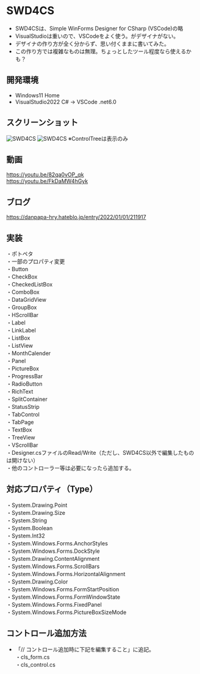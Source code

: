 # SWD4CS
 * SWD4CSは、Simple WinForms Designer for CSharp (VSCode)の略  
 * VisualStudioは重いので、VSCodeをよく使う。がデザイナがない。  
 * デザイナの作り方が全く分からず、思い付くままに書いてみた。  
 * この作り方では複雑なものは無理。ちょっとしたツール程度なら使えるかも？
  
## 開発環境
 * Windows11 Home  
 * VisualStudio2022 C# → VSCode .net6.0
 
## スクリーンショット  
![SWD4CS](https://user-images.githubusercontent.com/86605611/152679486-e8f7bbed-69b4-4186-b402-35d7bd2fec8f.png)
![SWD4CS](https://user-images.githubusercontent.com/86605611/152784518-c135ec3a-e156-4163-8f8d-90cc023d8448.png)
※ControlTreeは表示のみ  


## 動画
 https://youtu.be/82qa0vOP_qk  
 https://youtu.be/FkDaMW4hGyk
 
## ブログ
 https://danpapa-hry.hateblo.jp/entry/2022/01/01/211917
 
## 実装
 ・ポトペタ  
 ・一部のプロパティ変更  
 ・Button  
 ・CheckBox  
 ・CheckedListBox  
 ・ComboBox  
 ・DataGridView  
 ・GroupBox  
 ・HScrollBar  
 ・Label  
 ・LinkLabel  
 ・ListBox  
 ・ListView  
 ・MonthCalender  
 ・Panel  
 ・PictureBox  
 ・ProgressBar  
 ・RadioButton  
 ・RichText  
 ・SplitContainer  
 ・StatusStrip  
 ・TabControl  
 ・TabPage  
 ・TextBox  
 ・TreeView  
 ・VScrollBar  
 ・Designer.csファイルのRead/Write（ただし、SWD4CS以外で編集したものは開けない）  
 ・他のコントローラー等は必要になったら追加する。

## 対応プロパティ（Type）
 ・System.Drawing.Point  
 ・System.Drawing.Size  
 ・System.String  
 ・System.Boolean  
 ・System.Int32  
 ・System.Windows.Forms.AnchorStyles  
 ・System.Windows.Forms.DockStyle  
 ・System.Drawing.ContentAlignment  
 ・System.Windows.Forms.ScrollBars  
 ・System.Windows.Forms.HorizontalAlignment  
 ・System.Drawing.Color  
 ・System.Windows.Forms.FormStartPosition  
 ・System.Windows.Forms.FormWindowState  
 ・System.Windows.Forms.FixedPanel  
 ・System.Windows.Forms.PictureBoxSizeMode  

## コントロール追加方法 
 * 「// コントロール追加時に下記を編集すること」に追記。  
・cls_form.cs  
・cls_control.cs  
